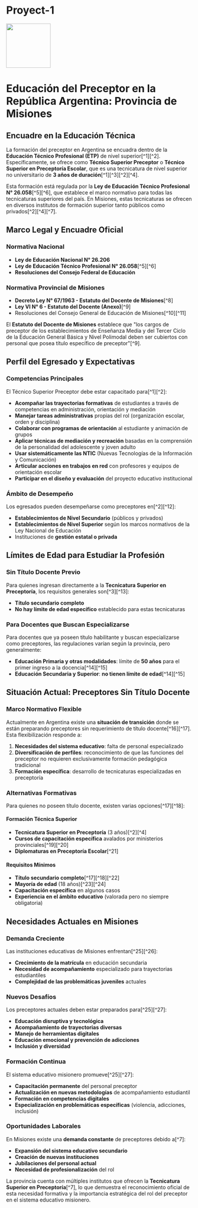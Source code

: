 # Proyect-1
<img src="https://r2cdn.perplexity.ai/pplx-full-logo-primary-dark%402x.png" class="logo" width="120"/>

# Educación del Preceptor en la República Argentina: Provincia de Misiones

## Encuadre en la Educación Técnica

La formación del preceptor en Argentina se encuadra dentro de la **Educación Técnico Profesional (ETP)** de nivel superior[^1][^2]. Específicamente, se ofrece como **Técnico Superior Preceptor** o **Técnico Superior en Preceptoría Escolar**, que es una tecnicatura de nivel superior no universitario de **3 años de duración**[^1][^3][^2][^4].

Esta formación está regulada por la **Ley de Educación Técnico Profesional N° 26.058**[^5][^6], que establece el marco normativo para todas las tecnicaturas superiores del país. En Misiones, estas tecnicaturas se ofrecen en diversos institutos de formación superior tanto públicos como privados[^2][^4][^7].

## Marco Legal y Encuadre Oficial

### Normativa Nacional

- **Ley de Educación Nacional N° 26.206**
- **Ley de Educación Técnico Profesional N° 26.058**[^5][^6]
- **Resoluciones del Consejo Federal de Educación**


### Normativa Provincial de Misiones

- **Decreto Ley N° 67/1963 - Estatuto del Docente de Misiones**[^8]
- **Ley VI N° 6 - Estatuto del Docente (Anexo)**[^9]
- Resoluciones del Consejo General de Educación de Misiones[^10][^11]

El **Estatuto del Docente de Misiones** establece que "los cargos de preceptor de los establecimientos de Enseñanza Media y del Tercer Ciclo de la Educación General Básica y Nivel Polimodal deben ser cubiertos con personal que posea título específico de preceptor"[^9].

## Perfil del Egresado y Expectativas

### Competencias Principales

El Técnico Superior Preceptor debe estar capacitado para[^1][^2]:

- **Acompañar las trayectorias formativas** de estudiantes a través de competencias en administración, orientación y mediación
- **Manejar tareas administrativas** propias del rol (organización escolar, orden y disciplina)
- **Colaborar con programas de orientación** al estudiante y animación de grupos
- **Aplicar técnicas de mediación y recreación** basadas en la comprensión de la personalidad del adolescente y joven adulto
- **Usar sistemáticamente las NTIC** (Nuevas Tecnologías de la Información y Comunicación)
- **Articular acciones en trabajos en red** con profesores y equipos de orientación escolar
- **Participar en el diseño y evaluación** del proyecto educativo institucional


### Ámbito de Desempeño

Los egresados pueden desempeñarse como preceptores en[^2][^12]:

- **Establecimientos de Nivel Secundario** (públicos y privados)
- **Establecimientos de Nivel Superior** según los marcos normativos de la Ley Nacional de Educación
- Instituciones de **gestión estatal o privada**


## Límites de Edad para Estudiar la Profesión

### Sin Título Docente Previo

Para quienes ingresan directamente a la **Tecnicatura Superior en Preceptoría**, los requisitos generales son[^3][^13]:

- **Título secundario completo**
- **No hay límite de edad específico** establecido para estas tecnicaturas


### Para Docentes que Buscan Especializarse

Para docentes que ya poseen título habilitante y buscan especializarse como preceptores, las regulaciones varían según la provincia, pero generalmente:

- **Educación Primaria y otras modalidades**: límite de **50 años** para el primer ingreso a la docencia[^14][^15]
- **Educación Secundaria y Superior**: **no tienen límite de edad**[^14][^15]


## Situación Actual: Preceptores Sin Título Docente

### Marco Normativo Flexible

Actualmente en Argentina existe una **situación de transición** donde se están preparando preceptores sin requerimiento de título docente[^16][^17]. Esta flexibilización responde a:

1. **Necesidades del sistema educativo**: falta de personal especializado
2. **Diversificación de perfiles**: reconocimiento de que las funciones del preceptor no requieren exclusivamente formación pedagógica tradicional
3. **Formación específica**: desarrollo de tecnicaturas especializadas en preceptoría

### Alternativas Formativas

Para quienes no poseen título docente, existen varias opciones[^17][^18]:

#### Formación Técnica Superior

- **Tecnicatura Superior en Preceptoría** (3 años)[^2][^4]
- **Cursos de capacitación específica** avalados por ministerios provinciales[^19][^20]
- **Diplomaturas en Preceptoría Escolar**[^21]


#### Requisitos Mínimos

- **Título secundario completo**[^17][^18][^22]
- **Mayoría de edad** (18 años)[^23][^24]
- **Capacitación específica** en algunos casos
- **Experiencia en el ámbito educativo** (valorada pero no siempre obligatoria)


## Necesidades Actuales en Misiones

### Demanda Creciente

Las instituciones educativas de Misiones enfrentan[^25][^26]:

- **Crecimiento de la matrícula** en educación secundaria
- **Necesidad de acompañamiento** especializado para trayectorias estudiantiles
- **Complejidad de las problemáticas juveniles** actuales


### Nuevos Desafíos

Los preceptores actuales deben estar preparados para[^25][^27]:

- **Educación disruptiva y tecnológica**
- **Acompañamiento de trayectorias diversas**
- **Manejo de herramientas digitales**
- **Educación emocional y prevención de adicciones**
- **Inclusión y diversidad**


### Formación Continua

El sistema educativo misionero promueve[^25][^27]:

- **Capacitación permanente** del personal preceptor
- **Actualización en nuevas metodologías** de acompañamiento estudiantil
- **Formación en competencias digitales**
- **Especialización en problemáticas específicas** (violencia, adicciones, inclusión)


### Oportunidades Laborales

En Misiones existe una **demanda constante** de preceptores debido a[^7]:

- **Expansión del sistema educativo secundario**
- **Creación de nuevas instituciones**
- **Jubilaciones del personal actual**
- **Necesidad de profesionalización** del rol

La provincia cuenta con múltiples institutos que ofrecen la **Tecnicatura Superior en Preceptoría**[^7], lo que demuestra el reconocimiento oficial de esta necesidad formativa y la importancia estratégica del rol del preceptor en el sistema educativo misionero.
